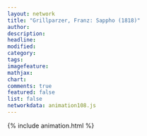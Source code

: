 ```yaml
---
layout: network
title: "Grillparzer, Franz: Sappho (1818)"
author:
description:
headline:
modified:
category:
tags:
imagefeature: 
mathjax: 
chart: 
comments: true
featured: false
list: false
networkdata: animation108.js
---
```

{% include animation.html %}
